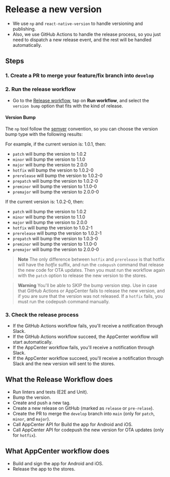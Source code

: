 # Release a new version

- We use `np` and `react-native-version` to handle versioning and publishing.
- Also, we use GitHub Actions to handle the release process, so you just need to dispatch a new release event, and the rest will be handled automatically.

## Steps

### 1. Create a PR to merge your feature/fix branch into `develop`

### 2. Run the release workflow

- Go to the [Release workflow](https://github.com/nicolascavallin/warm_app/actions/workflows/release.build.yml), tap on **Run workflow**, and select the `version bump` option that fits with the kind of release.

#### **Version Bump**

The `np` tool follow the [semver](https://semver.org/) convention, so you can choose the version bump type with the following results:

For example, if the current version is: 1.0.1, then:

- `patch` will bump the version to 1.0.2
- `minor` will bump the version to 1.1.0
- `major` will bump the version to 2.0.0
- `hotfix` will bump the version to 1.0.2-0
- `prerelease` will bump the version to 1.0.2-0
- `prepatch` will bump the version to 1.0.2-0
- `preminor` will bump the version to 1.1.0-0
- `premajor` will bump the version to 2.0.0-0

If the current version is: 1.0.2-0, then:

- `patch` will bump the version to 1.0.2
- `minor` will bump the version to 1.1.0
- `major` will bump the version to 2.0.0
- `hotfix` will bump the version to 1.0.2-1
- `prerelease` will bump the version to 1.0.2-1
- `prepatch` will bump the version to 1.0.3-0
- `preminor` will bump the version to 1.1.0-0
- `premajor` will bump the version to 2.0.0-0

> **Note**
> The only difference between `hotfix` and `prerelease` is that hotfix will have the _hotfix_ suffix, and run the `codepush` command that release the new code for OTA updates. Then you must run the workflow again with the `patch` option to release the new version to the stores.

> **Warning**
> You'll be able to SKIP the bump version step. Use in case that GitHub Actions or AppCenter fails to release the new version, and if you are sure that the version was not released.
> If a `hotfix` fails, you must run the codepush command manually.

### 3. Check the release process

- If the GitHub Actions workflow fails, you'll receive a notification through Slack.
- If the GitHub Actions workflow succeed, the AppCenter workflow will start automatically.
- If the AppCenter workflow fails, you'll receive a notification through Slack.
- If the AppCenter workflow succeed, you'll receive a notification through Slack and the new version will sent to the stores.

## What the Release Workflow does

- Run linters and tests (E2E and Unit).
- Bump the version.
- Create and push a new tag.
- Create a new release on GitHub (marked as `release` or `pre-relase`).
- Create the PR to merge the `develop` branch into `main` (only for `patch`, `minor`, and `major`).
- Call AppCenter API for Build the app for Android and iOS.
- Call AppCenter API for codepush the new version for OTA updates (only for `hotfix`).

## What AppCenter workflow does

- Build and sign the app for Android and iOS.
- Release the app to the stores.
